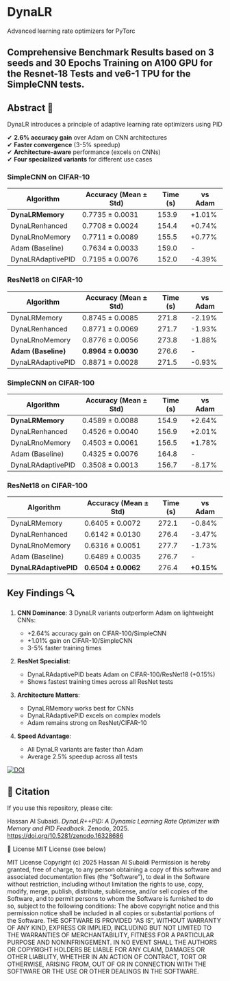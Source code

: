 # DynaLR
Advanced learning rate optimizers for PyTorc
## Comprehensive Benchmark Results based on 3 seeds and 30 Epochs Training on A100 GPU for the Resnet-18 Tests and ve6-1 TPU for the SimpleCNN tests.
## Abstract 📌
DynaLR introduces a principle of adaptive learning rate optimizers using PID

✔ **2.6% accuracy gain** over Adam on CNN architectures  
✔ **Faster convergence** (3-5% speedup)  
✔ **Architecture-aware** performance (excels on CNNs)  
✔ **Four specialized variants** for different use cases

### SimpleCNN on CIFAR-10
| Algorithm          | Accuracy (Mean ± Std) | Time (s) | vs Adam |
|--------------------|------------------------|----------|---------|
| **DynaLRMemory**   | 0.7735 ± 0.0031       | 153.9    | +1.01%  |
| DynaLRenhanced     | 0.7708 ± 0.0024       | 154.4    | +0.74%  |
| DynaLRnoMemory     | 0.7711 ± 0.0089       | 155.5    | +0.77%  |
| Adam (Baseline)    | 0.7634 ± 0.0033       | 159.0    | -       |
| DynaLRAdaptivePID  | 0.7195 ± 0.0076       | 152.0    | -4.39%  |

### ResNet18 on CIFAR-10
| Algorithm          | Accuracy (Mean ± Std) | Time (s) | vs Adam |
|--------------------|------------------------|----------|---------|
| DynaLRMemory       | 0.8745 ± 0.0085       | 271.8    | -2.19%  |
| DynaLRenhanced     | 0.8771 ± 0.0069       | 271.7    | -1.93%  |
| DynaLRnoMemory     | 0.8776 ± 0.0056       | 273.8    | -1.88%  |
| **Adam (Baseline)**| **0.8964 ± 0.0030**   | 276.6    | -       |
| DynaLRAdaptivePID  | 0.8871 ± 0.0028       | 271.5    | -0.93%  |

### SimpleCNN on CIFAR-100
| Algorithm          | Accuracy (Mean ± Std) | Time (s) | vs Adam |
|--------------------|------------------------|----------|---------|
| **DynaLRMemory**   | 0.4589 ± 0.0088       | 154.9    | +2.64%  |
| DynaLRenhanced     | 0.4526 ± 0.0040       | 156.9    | +2.01%  |
| DynaLRnoMemory     | 0.4503 ± 0.0061       | 156.5    | +1.78%  |
| Adam (Baseline)    | 0.4325 ± 0.0076       | 164.8    | -       |
| DynaLRAdaptivePID  | 0.3508 ± 0.0013       | 156.7    | -8.17%  |

### ResNet18 on CIFAR-100
| Algorithm          | Accuracy (Mean ± Std) | Time (s) | vs Adam |
|--------------------|------------------------|----------|---------|
| DynaLRMemory       | 0.6405 ± 0.0072       | 272.1    | -0.84%  |
| DynaLRenhanced     | 0.6142 ± 0.0130       | 276.4    | -3.47%  |
| DynaLRnoMemory     | 0.6316 ± 0.0051       | 277.7    | -1.73%  |
| Adam (Baseline)    | 0.6489 ± 0.0035       | 276.7    | -       |
| **DynaLRAdaptivePID** | **0.6504 ± 0.0062**   | 276.4    | **+0.15%** |

## Key Findings 🔍
1. **CNN Dominance**: 3 DynaLR variants outperform Adam on lightweight CNNs:
   - +2.64% accuracy gain on CIFAR-100/SimpleCNN
   - +1.01% gain on CIFAR-10/SimpleCNN
   - 3-5% faster training times

2. **ResNet Specialist**: 
   - DynaLRAdaptivePID beats Adam on CIFAR-100/ResNet18 (+0.15%)
   - Shows fastest training times across all ResNet tests

3. **Architecture Matters**:
   - DynaLRMemory works best for CNNs
   - DynaLRAdaptivePID excels on complex models
   - Adam remains strong on ResNet/CIFAR-10

4. **Speed Advantage**:
   - All DynaLR variants are faster than Adam
   - Average 2.5% speedup across all tests



[![DOI](https://zenodo.org/badge/DOI/10.5281/zenodo.16328686.svg)](https://doi.org/10.5281/zenodo.16328686)
## 📄 Citation

If you use this repository, please cite:

Hassan Al Subaidi. *DynaLR++PID: A Dynamic Learning Rate Optimizer with Memory and PID Feedback*. Zenodo, 2025. https://doi.org/10.5281/zenodo.16328686



📝 License
MIT License (see below)

MIT License
Copyright (c) 2025 Hassan Al Subaidi
Permission is hereby granted, free of charge, to any person obtaining a copy
of this software and associated documentation files (the “Software”), to deal
in the Software without restriction, including without limitation the rights
to use, copy, modify, merge, publish, distribute, sublicense, and/or sell
copies of the Software, and to permit persons to whom the Software is
furnished to do so, subject to the following conditions:
The above copyright notice and this permission notice shall be included in
all copies or substantial portions of the Software.
THE SOFTWARE IS PROVIDED “AS IS”, WITHOUT WARRANTY OF ANY KIND, EXPRESS OR
IMPLIED, INCLUDING BUT NOT LIMITED TO THE WARRANTIES OF MERCHANTABILITY,
FITNESS FOR A PARTICULAR PURPOSE AND NONINFRINGEMENT. IN NO EVENT SHALL THE
AUTHORS OR COPYRIGHT HOLDERS BE LIABLE FOR ANY CLAIM, DAMAGES OR OTHER
LIABILITY, WHETHER IN AN ACTION OF CONTRACT, TORT OR OTHERWISE, ARISING FROM,
OUT OF OR IN CONNECTION WITH THE SOFTWARE OR THE USE OR OTHER DEALINGS IN
THE SOFTWARE.
